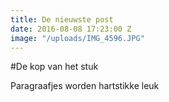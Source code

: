 ```yaml
---
title: De nieuwste post
date: 2016-08-08 17:23:00 Z
image: "/uploads/IMG_4596.JPG"
---
```


#De kop van het stuk

Paragraafjes worden hartstikke leuk